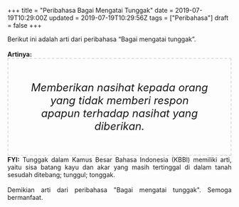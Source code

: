 +++
title = "Peribahasa Bagai Mengatai Tunggak"
date = 2019-07-19T10:29:00Z
updated = 2019-07-19T10:29:56Z
tags = ["Peribahasa"]
draft = false
+++

<div dir="ltr" style="text-align: left;" trbidi="on"><div style="text-align: justify;">Berikut ini adalah arti dari peribahasa “Bagai mengatai tunggak”.</div><br /><div style="text-align: justify;"><b>Artinya:</b></div><div style="border: 2px dashed #ddd; font-size: 24px; height: auto; margin: 0 auto; padding: 50px; text-align: center; width: auto;"><i>Memberikan nasihat kepada orang yang tidak memberi respon apapun terhadap nasihat yang diberikan.</i></div><div style="text-align: justify;"><b>FYI:</b> Tunggak dalam Kamus Besar Bahasa Indonesia (KBBI) memiliki arti, yaitu sisa batang kayu dan akar yang masih tertinggal di dalam tanah sesudah ditebang; tunggul; tonggak.<br /><br /></div><div style="text-align: justify;">Demikian arti dari peribahasa "Bagai mengatai tunggak". Semoga bermanfaat.</div></div>
